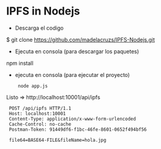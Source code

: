 # IPFS in Nodejs

- Descarga el codigo

$ git clone https://github.com/madelacruzs/IPFS-Nodejs.git
 
 - Ejecuta en consola (para descargar los paquetes)
 
 npm install
 
 - ejecuta en consola (para ejecutar el proyecto)
 
        node app.js
 
 Listo => http://localhost:10001/api/ipfs

     POST /api/ipfs HTTP/1.1
     Host: localhost:10001
     Content-Type: application/x-www-form-urlencoded
     Cache-Control: no-cache
     Postman-Token: 91449df6-f1bc-46fe-8601-0652f494bf56

     file64=BASE64-FILE&fileName=hola.jpg
 
